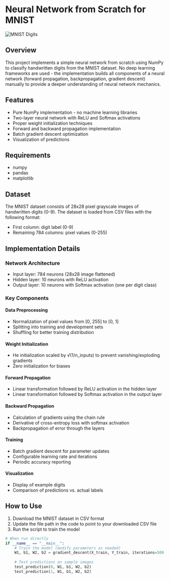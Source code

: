 # Neural Network from Scratch for MNIST
![MNIST Digits](https://upload.wikimedia.org/wikipedia/commons/thumb/2/27/MnistExamples.png/320px-MnistExamples.png)
## Overview
This project implements a simple neural network from scratch using NumPy to classify handwritten digits from the MNIST dataset. No deep learning frameworks are used - the implementation builds all components of a neural network (forward propagation, backpropagation, gradient descent) manually to provide a deeper understanding of neural network mechanics.
## Features
- Pure NumPy implementation - no machine learning libraries
- Two-layer neural network with ReLU and Softmax activations
- Proper weight initialization techniques
- Forward and backward propagation implementation
- Batch gradient descent optimization
- Visualization of predictions
## Requirements
- numpy
- pandas
- matplotlib
## Dataset
The MNIST dataset consists of 28x28 pixel grayscale images of handwritten digits (0-9). The dataset is loaded from CSV files with the following format:
- First column: digit label (0-9)
- Remaining 784 columns: pixel values (0-255)
## Implementation Details
### Network Architecture
- Input layer: 784 neurons (28x28 image flattened)
- Hidden layer: 10 neurons with ReLU activation
- Output layer: 10 neurons with Softmax activation (one per digit class)
### Key Components
#### Data Preprocessing
- Normalization of pixel values from [0, 255] to [0, 1]
- Splitting into training and development sets
- Shuffling for better training distribution
#### Weight Initialization
- He initialization scaled by √(1/n_inputs) to prevent vanishing/exploding gradients
- Zero initialization for biases
#### Forward Propagation
- Linear transformation followed by ReLU activation in the hidden layer
- Linear transformation followed by Softmax activation in the output layer
#### Backward Propagation
- Calculation of gradients using the chain rule
- Derivative of cross-entropy loss with softmax activation
- Backpropagation of error through the layers
#### Training
- Batch gradient descent for parameter updates
- Configurable learning rate and iterations
- Periodic accuracy reporting
#### Visualization
- Display of example digits
- Comparison of predictions vs. actual labels
## How to Use
1. Download the MNIST dataset in CSV format
2. Update the file path in the code to point to your downloaded CSV file
3. Run the script to train the model
```python
# When run directly
if __name__ == "__main__":
    # Train the model (modify parameters as needed)
    W1, b1, W2, b2 = gradient_descent(X_train, Y_train, iterations=500, alpha=0.10)
    
    # Test predictions on sample images
    test_prediction(0, W1, b1, W2, b2)
    test_prediction(1, W1, b1, W2, b2)
